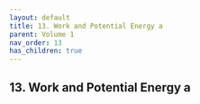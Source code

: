 ```yaml
---
layout: default
title: 13. Work and Potential Energy a
parent: Volume 1
nav_order: 13
has_children: true
---
```

## 13. Work and Potential Energy a

